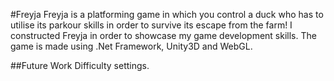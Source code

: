 #Freyja
Freyja is a platforming game in which you control a duck who has to utilise its parkour skills in order to survive its escape from the farm! I constructed Freyja in order to showcase my game development skills. The game is made using .Net Framework, Unity3D and WebGL.

##Future Work
Difficulty settings.
